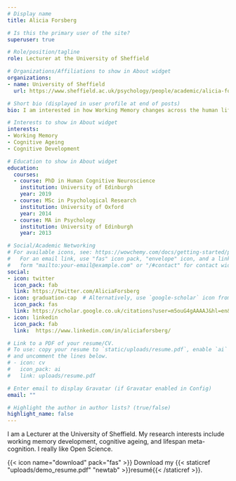 ```yaml
---
# Display name
title: Alicia Forsberg

# Is this the primary user of the site?
superuser: true

# Role/position/tagline
role: Lecturer at the University of Sheffield

# Organizations/Affiliations to show in About widget
organizations:
- name: University of Sheffield
  url: https://www.sheffield.ac.uk/psychology/people/academic/alicia-forsberg

# Short bio (displayed in user profile at end of posts)
bio: I am interested in how Working Memory changes across the human lifespan

# Interests to show in About widget
interests:
- Working Memory
- Cognitive Ageing
- Cognitive Development

# Education to show in About widget
education:
  courses:
  - course: PhD in Human Cognitive Neuroscience
    institution: University of Edinburgh
    year: 2019
  - course: MSc in Psychological Research
    institution: University of Oxford
    year: 2014
  - course: MA in Psychology
    institution: University of Edinburgh
    year: 2013

# Social/Academic Networking
# For available icons, see: https://wowchemy.com/docs/getting-started/page-builder/#icons
#   For an email link, use "fas" icon pack, "envelope" icon, and a link in the
#   form "mailto:your-email@example.com" or "/#contact" for contact widget.
social:
- icon: twitter
  icon_pack: fab
  link: https://twitter.com/AliciaForsberg 
- icon: graduation-cap  # Alternatively, use `google-scholar` icon from `ai` icon pack
  icon_pack: fas
  link: https://scholar.google.co.uk/citations?user=m5ouG4gAAAAJ&hl=en&oi=ao
- icon: linkedin
  icon_pack: fab
  link:  https://www.linkedin.com/in/aliciaforsberg/

# Link to a PDF of your resume/CV.
# To use: copy your resume to `static/uploads/resume.pdf`, enable `ai` icons in `params.toml`, 
# and uncomment the lines below.
# - icon: cv
#   icon_pack: ai
#   link: uploads/resume.pdf

# Enter email to display Gravatar (if Gravatar enabled in Config)
email: ""

# Highlight the author in author lists? (true/false)
highlight_name: false
---
```


I am a Lecturer at the University of Sheffield. My research interests include working memory development, cognitive ageing, and lifespan meta-cognition. I really like Open Science. 

{{< icon name="download" pack="fas" >}} Download my {{< staticref "uploads/demo_resume.pdf" "newtab" >}}resumé{{< /staticref >}}.
